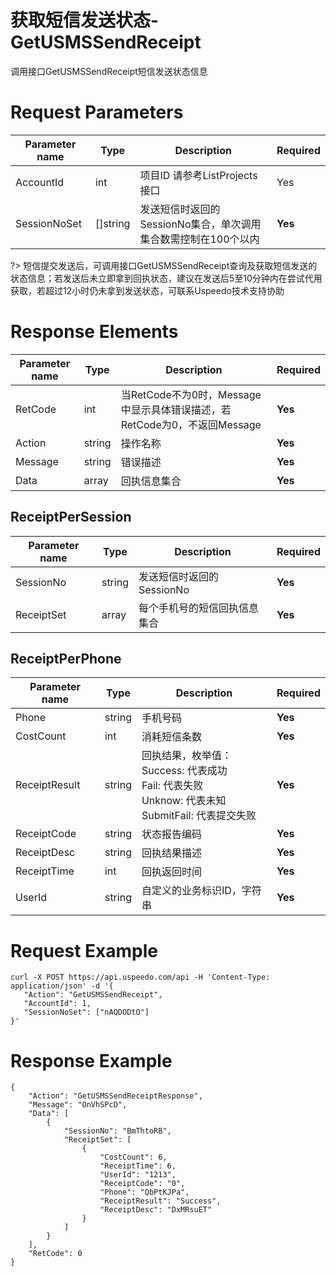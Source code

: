 # 获取短信发送状态-GetUSMSSendReceipt

调用接口GetUSMSSendReceipt短信发送状态信息

# Request Parameters
|Parameter name| Type     |Description|Required|
|---|----------|---|---|
| AccountId     | int      | 项目ID  请参考ListProjects接口                     | Yes        |
|SessionNoSet| []string |发送短信时返回的SessionNo集合，单次调用集合数需控制在100个以内|**Yes**|

?> 短信提交发送后，可调用接口GetUSMSSendReceipt查询及获取短信发送的状态信息；若发送后未立即拿到回执状态，建议在发送后5至10分钟内在尝试代用获取，若超过12小时仍未拿到发送状态，可联系Uspeedo技术支持协助

# Response Elements
|Parameter name|Type|Description|Required|
|---|---|---|---|
|RetCode|int|当RetCode不为0时，Message中显示具体错误描述，若RetCode为0，不返回Message|**Yes**|
|Action|string|操作名称|**Yes**|
|Message|string|错误描述|**Yes**|
|Data|array|回执信息集合|**Yes**|

## ReceiptPerSession
|Parameter name|Type|Description|Required|
|---|---|---|---|
|SessionNo|string|发送短信时返回的SessionNo|**Yes**|
|ReceiptSet|array|每个手机号的短信回执信息集合|**Yes**|

## ReceiptPerPhone
|Parameter name|Type| Description                                                                                     |Required|
|---|---|-------------------------------------------------------------------------------------------------|---|
|Phone|string| 手机号码                                                                                            |**Yes**|
|CostCount|int| 消耗短信条数                                                                                          |**Yes**|
|ReceiptResult|string| 回执结果，枚举值：<br/>  Success: 代表成功 <br/> Fail: 代表失败  <br/> Unknow: 代表未知 <br/> SubmitFail: 代表提交失败 |**Yes**|
|ReceiptCode|string| 状态报告编码                                                                                          |**Yes**|
|ReceiptDesc|string| 回执结果描述                                                                                          |**Yes**|
|ReceiptTime|int| 回执返回时间                                                                                          |**Yes**|
|UserId|string| 自定义的业务标识ID，字符串                                                                                  |**Yes**|

# Request Example
```
curl -X POST https://api.uspeedo.com/api -H 'Content-Type: application/json' -d '{
   "Action": "GetUSMSSendReceipt",
   "AccountId": 1,
   "SessionNoSet": ["nAQDODtO"]
}'
```

# Response Example
```
{
    "Action": "GetUSMSSendReceiptResponse", 
    "Message": "OnVhSPcD", 
    "Data": [
        {
            "SessionNo": "BmThtoRB", 
            "ReceiptSet": [
                {
                    "CostCount": 6, 
                    "ReceiptTime": 6, 
                    "UserId": "1213", 
                    "ReceiptCode": "0", 
                    "Phone": "QbPtKJPa", 
                    "ReceiptResult": "Success", 
                    "ReceiptDesc": "DxMRsuET"
                }
            ]
        }
    ], 
    "RetCode": 0
}
```

